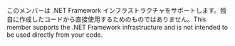 <span data-ttu-id="95566-101">このメンバーは .NET Framework インフラストラクチャをサポートします。独自に作成したコードから直接使用するためのものではありません。</span><span class="sxs-lookup"><span data-stu-id="95566-101">This member supports the .NET Framework infrastructure and is not intended to be used directly from your code.</span></span>